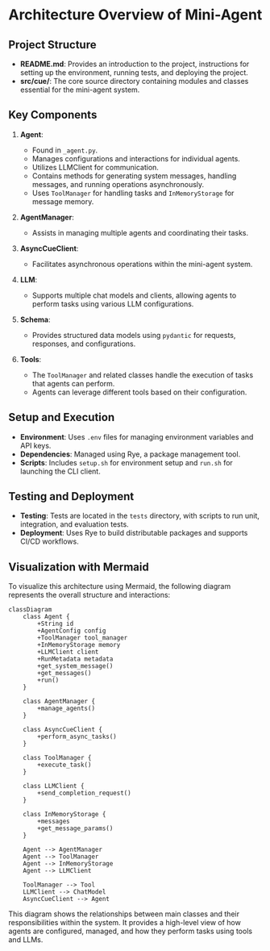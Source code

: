 # Architecture Overview of Mini-Agent

## Project Structure
- **README.md**: Provides an introduction to the project, instructions for setting up the environment, running tests, and deploying the project.
- **src/cue/**: The core source directory containing modules and classes essential for the mini-agent system.

## Key Components
1. **Agent**:
   - Found in `_agent.py`.
   - Manages configurations and interactions for individual agents.
   - Utilizes LLMClient for communication.
   - Contains methods for generating system messages, handling messages, and running operations asynchronously.
   - Uses `ToolManager` for handling tasks and `InMemoryStorage` for message memory.

2. **AgentManager**:
   - Assists in managing multiple agents and coordinating their tasks.

3. **AsyncCueClient**:
   - Facilitates asynchronous operations within the mini-agent system.

4. **LLM**: 
   - Supports multiple chat models and clients, allowing agents to perform tasks using various LLM configurations.

5. **Schema**:
   - Provides structured data models using `pydantic` for requests, responses, and configurations.

6. **Tools**:
   - The `ToolManager` and related classes handle the execution of tasks that agents can perform.
   - Agents can leverage different tools based on their configuration.

## Setup and Execution
- **Environment**: Uses `.env` files for managing environment variables and API keys.
- **Dependencies**: Managed using Rye, a package management tool.
- **Scripts**: Includes `setup.sh` for environment setup and `run.sh` for launching the CLI client.

## Testing and Deployment
- **Testing**: Tests are located in the `tests` directory, with scripts to run unit, integration, and evaluation tests.
- **Deployment**: Uses Rye to build distributable packages and supports CI/CD workflows.

## Visualization with Mermaid
To visualize this architecture using Mermaid, the following diagram represents the overall structure and interactions:

```mermaid
classDiagram
    class Agent {
        +String id
        +AgentConfig config
        +ToolManager tool_manager
        +InMemoryStorage memory
        +LLMClient client
        +RunMetadata metadata
        +get_system_message()
        +get_messages()
        +run()
    }

    class AgentManager {
        +manage_agents()
    }

    class AsyncCueClient {
        +perform_async_tasks()
    }

    class ToolManager {
        +execute_task()
    }

    class LLMClient {
        +send_completion_request()
    }

    class InMemoryStorage {
        +messages
        +get_message_params()
    }

    Agent --> AgentManager
    Agent --> ToolManager
    Agent --> InMemoryStorage
    Agent --> LLMClient
    
    ToolManager --> Tool
    LLMClient --> ChatModel
    AsyncCueClient --> Agent
```

This diagram shows the relationships between main classes and their responsibilities within the system. It provides a high-level view of how agents are configured, managed, and how they perform tasks using tools and LLMs.